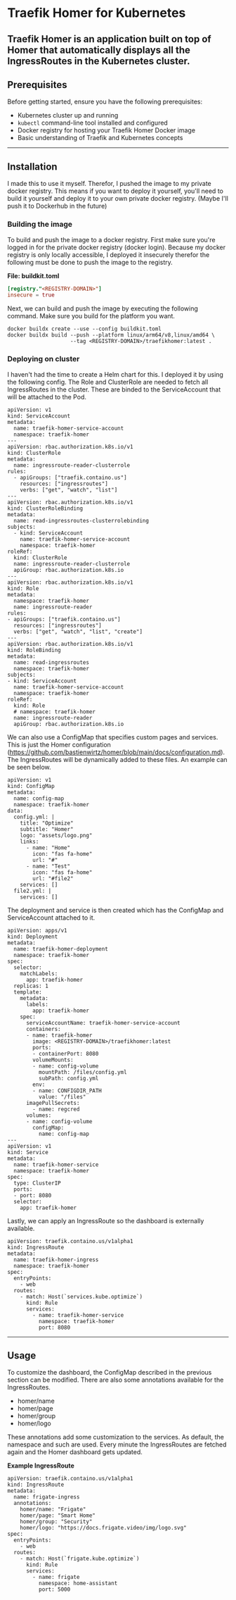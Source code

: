 # Traefik Homer for Kubernetes

Traefik Homer is an application built on top of Homer that automatically displays all the IngressRoutes in the Kubernetes cluster.
---
## Prerequisites

Before getting started, ensure you have the following prerequisites:

- Kubernetes cluster up and running
- `kubectl` command-line tool installed and configured
- Docker registry for hosting your Traefik Homer Docker image
- Basic understanding of Traefik and Kubernetes concepts
---
## Installation

I made this to use it myself. Therefor, I pushed the image to my private docker registry. This means if you want to deploy it yourself, you'll need to build it yourself and deploy it to your own private docker registry. (Maybe I'll push it to Dockerhub in the future)

### Building the image
To build and push the image to a docker registry. First make sure you're logged in for the private docker registry (docker login). Because my docker registry is only locally accessible, I deployed it insecurely therefor the following must be done to push the image to the registry.


**File: buildkit.toml**
```toml
[registry."<REGISTRY-DOMAIN>"]
insecure = true
```

Next, we can build and push the image by executing the following command. Make sure you build for the platform you want.

```
docker buildx create --use --config buildkit.toml
docker buildx build --push --platform linux/arm64/v8,linux/amd64 \
                    --tag <REGISTRY-DOMAIN>/traefikhomer:latest .
```

### Deploying on cluster
I haven't had the time to create a Helm chart for this. I deployed it by using the following config.
The Role and ClusterRole are needed to fetch all IngressRoutes in the cluster. These are binded to the ServiceAccount that will be attached to the Pod.

```
apiVersion: v1
kind: ServiceAccount
metadata:
  name: traefik-homer-service-account
  namespace: traefik-homer
---
apiVersion: rbac.authorization.k8s.io/v1
kind: ClusterRole
metadata:
  name: ingressroute-reader-clusterrole
rules:
  - apiGroups: ["traefik.containo.us"]
    resources: ["ingressroutes"]
    verbs: ["get", "watch", "list"]
---
apiVersion: rbac.authorization.k8s.io/v1
kind: ClusterRoleBinding
metadata:
  name: read-ingressroutes-clusterrolebinding
subjects:
  - kind: ServiceAccount
    name: traefik-homer-service-account
    namespace: traefik-homer
roleRef:
  kind: ClusterRole
  name: ingressroute-reader-clusterrole
  apiGroup: rbac.authorization.k8s.io
---
apiVersion: rbac.authorization.k8s.io/v1
kind: Role
metadata:
  namespace: traefik-homer
  name: ingressroute-reader
rules:
- apiGroups: ["traefik.containo.us"]
  resources: ["ingressroutes"]
  verbs: ["get", "watch", "list", "create"]
---
apiVersion: rbac.authorization.k8s.io/v1
kind: RoleBinding
metadata:
  name: read-ingressroutes
  namespace: traefik-homer
subjects:
- kind: ServiceAccount
  name: traefik-homer-service-account
  namespace: traefik-homer
roleRef:
  kind: Role
  # namespace: traefik-homer
  name: ingressroute-reader
  apiGroup: rbac.authorization.k8s.io
```

We can also use a ConfigMap that specifies custom pages and services. This is just the Homer configuration (https://github.com/bastienwirtz/homer/blob/main/docs/configuration.md). The IngressRoutes will be dynamically added to these files. An example can be seen below.
```
apiVersion: v1
kind: ConfigMap
metadata:
  name: config-map
  namespace: traefik-homer
data:
  config.yml: |
    title: "Optimize"
    subtitle: "Homer"
    logo: "assets/logo.png"
    links:
      - name: "Home"
        icon: "fas fa-home"
        url: "#"
      - name: "Test"
        icon: "fas fa-home"
        url: "#file2"
    services: []
  file2.yml: |
    services: []
```

The deployment and service is then created which has the ConfigMap and ServiceAccount attached to it.

```
apiVersion: apps/v1
kind: Deployment
metadata:
  name: traefik-homer-deployment
  namespace: traefik-homer
spec:
  selector:
    matchLabels:
      app: traefik-homer
  replicas: 1
  template:
    metadata:
      labels:
        app: traefik-homer
    spec:
      serviceAccountName: traefik-homer-service-account
      containers:
      - name: traefik-homer
        image: <REGISTRY-DOMAIN>/traefikhomer:latest
        ports:
        - containerPort: 8080
        volumeMounts:
        - name: config-volume
          mountPath: /files/config.yml
          subPath: config.yml
        env:
        - name: CONFIGDIR_PATH
          value: "/files"
      imagePullSecrets:
        - name: regcred
      volumes:
      - name: config-volume
        configMap:
          name: config-map
---
apiVersion: v1
kind: Service
metadata:
  name: traefik-homer-service
  namespace: traefik-homer
spec:
  type: ClusterIP
  ports:
  - port: 8080
  selector:
    app: traefik-homer
```

Lastly, we can apply an IngressRoute so the dashboard is externally available.

```
apiVersion: traefik.containo.us/v1alpha1
kind: IngressRoute
metadata:
  name: traefik-homer-ingress
  namespace: traefik-homer
spec:
  entryPoints:
    - web
  routes:
    - match: Host(`services.kube.optimize`)
      kind: Rule
      services:
        - name: traefik-homer-service
          namespace: traefik-homer
          port: 8080
```
---
## Usage
To customize the dashboard, the ConfigMap described in the previous section can be modified. There are also some annotations available for the IngressRoutes.

- homer/name
- homer/page
- homer/group
- homer/logo

These annotations add some customization to the services. As default, the namespace and such are used. Every minute the IngressRoutes are fetched again and the Homer dashboard gets updated.

**Example IngressRoute**
```
apiVersion: traefik.containo.us/v1alpha1
kind: IngressRoute
metadata:
  name: frigate-ingress
  annotations:
    homer/name: "Frigate"
    homer/page: "Smart Home"
    homer/group: "Security"
    homer/logo: "https://docs.frigate.video/img/logo.svg"
spec:
  entryPoints:
    - web
  routes:
    - match: Host(`frigate.kube.optimize`)
      kind: Rule
      services:
        - name: frigate
          namespace: home-assistant
          port: 5000
```